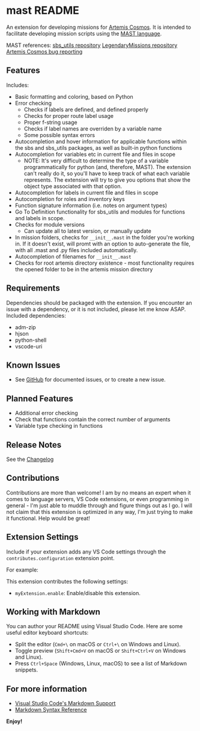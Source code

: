 # mast README

An extension for developing missions for [Artemis Cosmos](https://www.artemisspaceshipbridge.com/#/).
It is intended to facilitate developing mission scripts using the [MAST language](https://artemis-sbs.github.io/sbs_utils/mast/).

MAST references:
[sbs_utils repository](https://github.com/artemis-sbs/sbs_utils)
[LegendaryMissions repository](https://github.com/artemis-sbs/LegendaryMissions)
[Artemis Cosmos bug reporting](https://github.com/artemis-sbs/LegendaryMissions/issues)

## Features

Includes:
* Basic formatting and coloring, based on Python
* Error checking
	* Checks if labels are defined, and defined properly
	* Checks for proper route label usage
	* Proper f-string usage
	* Checks if label names are overriden by a variable name
	* Some possible syntax errors
* Autocompletion and hover information for applicable functions within the sbs and sbs_utils packages, as well as built-in python functions
* Autocompletion for variables etc in current file and files in scope
	- NOTE: It's very difficult to determine the type of a variable programmatically for python (and, therefore, MAST). The extension can't really do it, so you'll have to keep track of what each variable represents.
	The extension will try to give you options that show the object type associated with that option.
* Autocompletion for labels in current file and files in scope
* Autocompletion for roles and inventory keys
* Function signature information (i.e. notes on argument types)
* Go To Definition functionality for sbs_utils and modules for functions and labels in scope.
* Checks for module versions
	* Can update all to latest version, or manually update
* In mission folders, checks for `__init__.mast` in the folder you're working in. If it doesn't exist, will promt with an option to auto-generate the file, with all .mast and .py files included automatically.
* Autocompletion of filenames for `__init__.mast`
* Checks for root artemis directory existence - most functionality requires the opened folder to be in the artemis mission directory

## Requirements

Dependencies should be packaged with the extension. If you encounter an issue with a dependency, or it is not included, please let me know ASAP.
Included dependencies:
* adm-zip
* hjson
* python-shell
* vscode-uri

## Known Issues

* See [GitHub](https://github.com/astrolamb-gaming/VS-Code-MAST-Extension/issues) for documented issues, or to create a new issue.

## Planned Features

* Additional error checking
* Check that functions contain the correct number of arguments
* Variable type checking in functions

## Release Notes

See the [Changelog](https://marketplace.visualstudio.com/items/astrolamb.mast/changelog)

## Contributions

Contributions are more than welcome! I am by no means an expert when it comes to language servers, VS Code extensions, or even programming in general - I'm just able to muddle through and figure things out as I go. I will not claim that this extension is optimized in any way, I'm just trying to make it functional. Help would be great!

## Extension Settings

Include if your extension adds any VS Code settings through the `contributes.configuration` extension point.

For example:

This extension contributes the following settings:

* `myExtension.enable`: Enable/disable this extension.

## Working with Markdown

You can author your README using Visual Studio Code. Here are some useful editor keyboard shortcuts:

* Split the editor (`Cmd+\` on macOS or `Ctrl+\` on Windows and Linux).
* Toggle preview (`Shift+Cmd+V` on macOS or `Shift+Ctrl+V` on Windows and Linux).
* Press `Ctrl+Space` (Windows, Linux, macOS) to see a list of Markdown snippets.

## For more information

* [Visual Studio Code's Markdown Support](http://code.visualstudio.com/docs/languages/markdown)
* [Markdown Syntax Reference](https://help.github.com/articles/markdown-basics/)

**Enjoy!**
